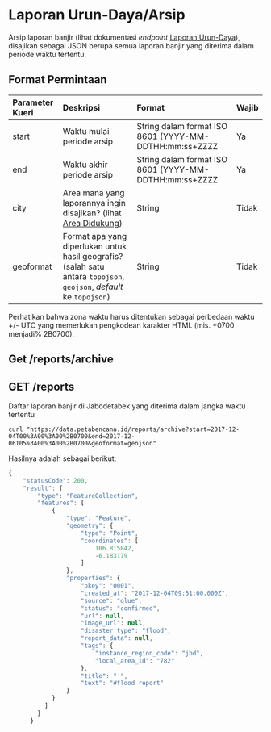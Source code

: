 # Laporan Urun-Daya/Arsip

Arsip laporan banjir \(lihat dokumentasi _endpoint_ [Laporan Urun-Daya](https://docs.petabencana.id/routes/laporan-urun-daya)\), disajikan sebagai JSON berupa semua laporan banjir yang diterima dalam periode waktu tertentu.

## Format Permintaan

| Parameter Kueri | Deskripsi | Format | Wajib |
| :--- | :--- | :--- | :--- |
| start | Waktu mulai periode arsip | String dalam format ISO 8601 \(YYYY-MM-DDTHH:mm:ss+ZZZZ | Ya |
| end | Waktu akhir periode arsip | String dalam format ISO 8601 \(YYYY-MM-DDTHH:mm:ss+ZZZZ | Ya |
| city | Area mana yang laporannya ingin disajikan? \(lihat [Area Didukung](https://docs.petabencana.id/general/area-didukung)\) | String | Tidak |
| geoformat | Format apa yang diperlukan untuk hasil geografis? \(salah satu antara `topojson`, `geojson`, _default_ ke `topojson`\) | String | Tidak |

Perhatikan bahwa zona waktu harus ditentukan sebagai perbedaan waktu +/- UTC yang memerlukan pengkodean karakter HTML \(mis. +0700 menjadi% 2B0700\).

## Get /reports/archive

## GET /reports

Daftar laporan banjir di Jabodetabek yang diterima dalam jangka waktu tertentu

```text
curl "https://data.petabencana.id/reports/archive?start=2017-12-04T00%3A00%3A00%2B0700&end=2017-12-06T05%3A00%3A00%2B0700&geoformat=geojson"
```

Hasilnya adalah sebagai berikut:

```javascript
{
    "statusCode": 200,
    "result": {
        "type": "FeatureCollection",
        "features": [
            {
                "type": "Feature",
                "geometry": {
                    "type": "Point",
                    "coordinates": [
                        106.815842,
                        -6.183179
                    ]
                },
                "properties": {
                    "pkey": "0001",
                    "created_at": "2017-12-04T09:51:00.000Z",
                    "source": "qlue",
                    "status": "confirmed",
                    "url": null,
                    "image_url": null,
                    "disaster_type": "flood",
                    "report_data": null,
                    "tags": {
                        "instance_region_code": "jbd",
                        "local_area_id": "782"
                    },
                    "title": " ",
                    "text": "#flood report"
                }
            }
          ]
        }
      }
```

